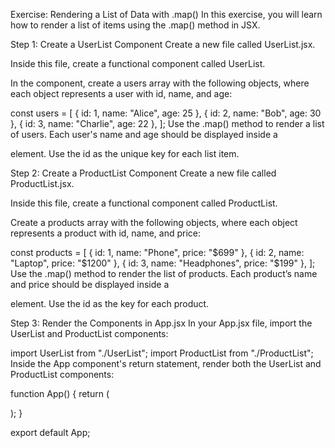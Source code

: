 Exercise: Rendering a List of Data with .map()
In this exercise, you will learn how to render a list of items using the .map() method in JSX.

Step 1: Create a UserList Component
Create a new file called UserList.jsx.

Inside this file, create a functional component called UserList.

In the component, create a users array with the following objects, where each object represents a user with id, name, and age:

const users = [
  { id: 1, name: "Alice", age: 25 },
  { id: 2, name: "Bob", age: 30 },
  { id: 3, name: "Charlie", age: 22 },
];
Use the .map() method to render a list of users. Each user's name and age should be displayed inside a <div> element. Use the id as the unique key for each list item.

Step 2: Create a ProductList Component
Create a new file called ProductList.jsx.

Inside this file, create a functional component called ProductList.

Create a products array with the following objects, where each object represents a product with id, name, and price:

const products = [
  { id: 1, name: "Phone", price: "$699" },
  { id: 2, name: "Laptop", price: "$1200" },
  { id: 3, name: "Headphones", price: "$199" },
];
Use the .map() method to render the list of products. Each product’s name and price should be displayed inside a <div> element. Use the id as the key for each product.

Step 3: Render the Components in App.jsx
In your App.jsx file, import the UserList and ProductList components:

import UserList from "./UserList";
import ProductList from "./ProductList";
Inside the App component's return statement, render both the UserList and ProductList components:

function App() {
  return (
    <div>
      <UserList />
      <ProductList />
    </div>
  );
}

export default App;
